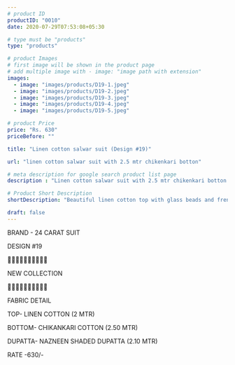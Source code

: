 ```yaml
---
# product ID
productID: "0010"
date: 2020-07-29T07:53:08+05:30

# type must be "products"
type: "products"

# product Images
# first image will be shown in the product page
# add multiple image with - image: "image path with extension"
images:
  - image: "images/products/D19-1.jpeg"
  - image: "images/products/D19-2.jpeg"
  - image: "images/products/D19-3.jpeg"
  - image: "images/products/D19-4.jpeg"
  - image: "images/products/D19-5.jpeg"

# product Price
price: "Rs. 630"
priceBefore: ""

title: "Linen cotton salwar suit (Design #19)"

url: "linen cotton salwar suit with 2.5 mtr chikenkari botton"

# meta description for google search product list page
description : "Linen cotton salwar suit with 2.5 mtr chikenkari botton and nazneen shaded dupatta"

# Product Short Description
shortDescription: "Beautiful linen cotton top with glass beads and french knots handwork, with matching 2.5 mtr cotton chikenkari bottom and nazneen shaded dupatta."

draft: false
---
```

BRAND - 24 CARAT SUIT

DESIGN #19

💐💐💐💐💐💐💐💐💐💐

NEW COLLECTION

🌷🌷🌷🌷🌷🌷🌷🌷🌷🌷

FABRIC DETAIL

TOP- LINEN COTTON (2 MTR)

BOTTOM- CHIKANKARI COTTON (2.50 MTR)

DUPATTA- NAZNEEN SHADED DUPATTA (2.10 MTR)

RATE -630/-
